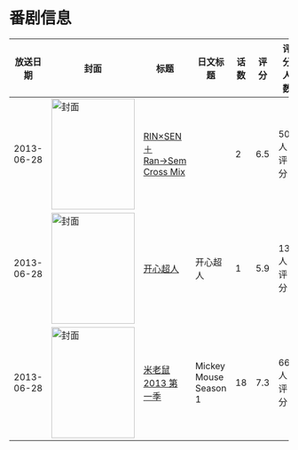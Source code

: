 # 番剧信息

|放送日期|封面|标题|日文标题|话数|评分|评分人数|
|---|---|---|---|---|---|---|
|2013-06-28|<img src="/img/no_icon_subject.png" alt="封面" style="width:150px;height:200px;object-fit:cover;">|[RIN×SEN＋Ran→Sem Cross Mix](https://bangumi.tv/subject/78176)||2|6.5|505人评分|
|2013-06-28|<img src="//lain.bgm.tv/pic/cover/c/7b/dc/78967_UmLH6.jpg" alt="封面" style="width:150px;height:200px;object-fit:cover;">|[开心超人](https://bangumi.tv/subject/78967)|开心超人|1|5.9|139人评分|
|2013-06-28|<img src="//lain.bgm.tv/pic/cover/c/0a/d5/79973_hRTf0.jpg" alt="封面" style="width:150px;height:200px;object-fit:cover;">|[米老鼠2013 第一季](https://bangumi.tv/subject/79973)|Mickey Mouse Season 1|18|7.3|66人评分|

